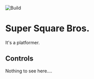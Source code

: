 ![Build](https://github.com/ThePythonator/Super-Square-Bros/workflows/Build/badge.svg)

# Super Square Bros.

It's a platformer.

## Controls

Nothing to see here....
